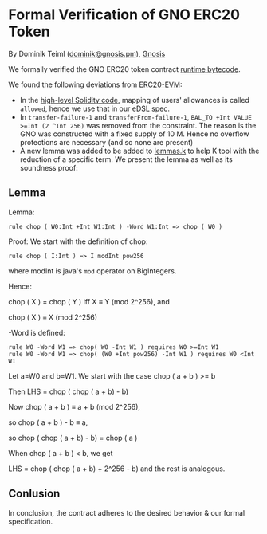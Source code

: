 # Formal Verification of GNO ERC20 Token

By Dominik Teiml (dominik@gnosis.pm), [Gnosis](https://www.gnosis.pm)

We formally verified the GNO ERC20 token contract [runtime bytecode](./gno-erc20.bytes).

We found the following deviations from [ERC20-EVM](../erc20/vyper/vyper-erc20-spec.ini):

- In the [high-level Solidity code](https://etherscan.io/address/0x6810e776880c02933d47db1b9fc05908e5386b96#code), mapping of users' allowances is called `allowed`, hence we use that in our [eDSL spec](./gno-erc20-spec.ini).
- In `transfer-failure-1` and `transferFrom-failure-1`, `BAL_TO +Int VALUE >=Int (2 ^Int 256)` was removed from the constraint. The reason is the GNO was constructed with a fixed supply of 10 M. Hence no overflow protections are necessary (and so none are present)
- A new lemma was added to be added to [lemmas.k](../../specs/lemmas.k) to help K tool with the reduction of a specific term. We present the lemma as well as its soundness proof:

## Lemma

Lemma:
```
rule chop ( W0:Int +Int W1:Int ) -Word W1:Int => chop ( W0 )
```

Proof:
We start with the definition of chop:

```
rule chop ( I:Int ) => I modInt pow256
```

where modInt is java's `mod` operator on BigIntegers.

Hence:

chop ( X ) = chop ( Y ) iff X ≡ Y (mod 2^256), and

chop ( X ) ≡ X (mod 2^256)

-Word is defined:

```
rule W0 -Word W1 => chop( W0 -Int W1 ) requires W0 >=Int W1
rule W0 -Word W1 => chop( (W0 +Int pow256) -Int W1 ) requires W0 <Int W1
```

Let a=W0 and b=W1. We start with the case chop ( a + b ) >= b

Then LHS = chop ( chop ( a + b) - b)

Now chop ( a + b ) ≡ a + b (mod 2^256),

so chop ( a + b ) - b ≡ a,

so chop ( chop ( a + b) - b) = chop ( a )


When chop ( a + b ) < b, we get

LHS = chop ( chop ( a + b) + 2^256 - b) and the rest is analogous.

## Conlusion

In conclusion, the contract adheres to the desired behavior & our formal specification.